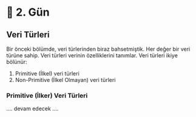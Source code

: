 # 📔 2. Gün

## Veri Türleri

Bir önceki bölümde, veri türlerinden biraz bahsetmiştik. Her değer bir veri türüne sahip. Veri türleri verinin özelliklerini tanımlar. Veri türleri ikiye bölünür:

1. Primitive (İlkel) veri türleri
2. Non-Primitive (İlkel Olmayan) veri türleri

### Primitive (İlker) Veri Türleri

.... devam edecek ....
